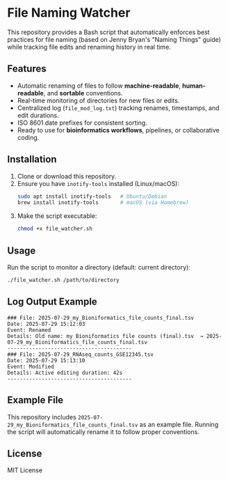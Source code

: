 # File Naming Watcher

This repository provides a Bash script that automatically enforces best practices for file naming (based on Jenny Bryan's "Naming Things" guide) while tracking file edits and renaming history in real time.

## Features
- Automatic renaming of files to follow **machine-readable**, **human-readable**, and **sortable** conventions.
- Real-time monitoring of directories for new files or edits.
- Centralized log (`file_mod_log.txt`) tracking renames, timestamps, and edit durations.
- ISO 8601 date prefixes for consistent sorting.
- Ready to use for **bioinformatics workflows**, pipelines, or collaborative coding.

## Installation
1. Clone or download this repository.
2. Ensure you have `inotify-tools` installed (Linux/macOS):
   ```bash
   sudo apt install inotify-tools   # Ubuntu/Debian
   brew install inotify-tools       # macOS (via Homebrew)
   ```
3. Make the script executable:
   ```bash
   chmod +x file_watcher.sh
   ```

## Usage
Run the script to monitor a directory (default: current directory):
```bash
./file_watcher.sh /path/to/directory
```

## Log Output Example
```
### File: 2025-07-29_my_Bioniformatics_file_counts_final.tsv
Date: 2025-07-29 15:12:03
Event: Renamed
Details: Old name: my Bioniformatics file counts (final).tsv  → 2025-07-29_my_Bioniformatics_file_counts_final.tsv
----------------------------------------
### File: 2025-07-29_RNAseq_counts_GSE12345.tsv
Date: 2025-07-29 15:13:10
Event: Modified
Details: Active editing duration: 42s
----------------------------------------
```

## Example File
This repository includes `2025-07-29_my_Bioniformatics_file_counts_final.tsv` as an example file. Running the script will automatically rename it to follow proper conventions.

## License
MIT License
